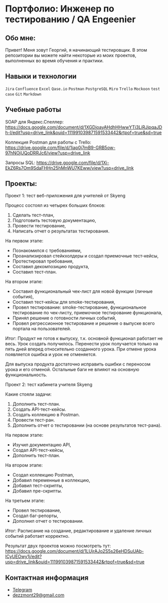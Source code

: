 # Портфолио: Инженер по тестированию / QA Engeenier
## Обо мне:
Привет! Меня зовут Георгий, я начинающий тестировщик.
В этом репозитории вы можете найти некоторые из моих проектов, выполненных во время обучения и практики.

## Навыки и технологии
``Jira``  ``Confluence``  ``Excel``  ``Qase.io``  ``Postman``  ``PostgreSQL``  ``Miro``  ``Trello``  ``Mockoon``  ``test case``  ``Git`` ``Markdown`` 

## Учебные работы

SOAP для Яндекс.Спеллер: https://docs.google.com/document/d/1XGDjoayAHdhHHwwYTi3LiRJjpqaJDh-l/edit?usp=drive_link&ouid=111991039871591533442&rtpof=true&sd=true

Коллекция Postman для работы с Trello: https://drive.google.com/file/d/1iap0j7mB9-GRB5ow-97hNOjUQoDRRJc6/view?usp=drive_link

Запросы SQL: https://drive.google.com/file/d/1Xi-EkZ6Rs7Om9SdaFHHn25hMnWU7KEww/view?usp=drive_link

## Проекты:
Проект 1: тест веб-приложения для учителей от Skyeng

Процесс состоял из четырех больших блоков:
1. Сделать тест-план,
2. Подготовить тестовую документацию,
3. Провести тестирование,
4. Написать отчет о результатах тестирования.

На первом этапе:
- Познакомился с требованиями,
- Проанализировал стейкхолдеры и создал приемочные тест-кейсы,
- Протестировал требования,
- Составил декомпозицию продукта,
- Составил тест-план.

На втором этапе:
- Составил функциональный чек-лист для новой функции (личные события),
- Составил тест-кейсы для smoke-тестирования,
- Провел тестирование: smoke-тестирование, функциональное тестирование по чек-листу, приемочное тестирование функционала,
- Принял решение о готовности личных событий,
- Провел регрессионное тестирование и решение о выпуске всего портала на пользователей.

Итог: Продукт не готов к выпуску, т.к. основной функционал работает не весь. Урок создать получилось. Перенести урок получается только на пять дней вперед относительно созданного урока. При отмене урока появляется ошибка и урок не отменяется.

Для выпуска продукта достаточно исправить ошибки с переносом урока и его отменой. Остальные баги не влияют на основную функциональность.

Проект 2: тест кабинета учителя Skyeng

Какие стояли задачи:
1. Дополнить тест-план.
2. Создать API-тест-кейсы.
3. Создать коллекцию в Postman.
4. Провести тест-ран.
5. Дополнить отчет о тестировании (на основе результатов тест-рана).

На первом этапе:
- Изучил документацию API,
- Создал API-тест-кейсы,
- Дополнить тест-план.

На втором этапе:
- Создал коллекцию Postman,
- Добавил переменные в коллекцию,
- Добавил тест-скрипты,
- Добавил пре-скрипты.

На третьем этапе:
- Провел тестирование,
- Создал баг-репорты,
- Дополнил отчет о тестировании.

Итог: Расписание на создание, редактирование и удаление личных событий работает корректно.

Результат двух проектов можно посмотреть тут: https://docs.google.com/document/d/1LUjrAJo2S5s26eHDSuUAb-lCyUEOwy1j/edit?usp=drive_link&ouid=111991039871591533442&rtpof=true&sd=true

## Контактная информация
- [Telegram](https://t.me/dezzmont29)
- dezzmont29@gmail.com
